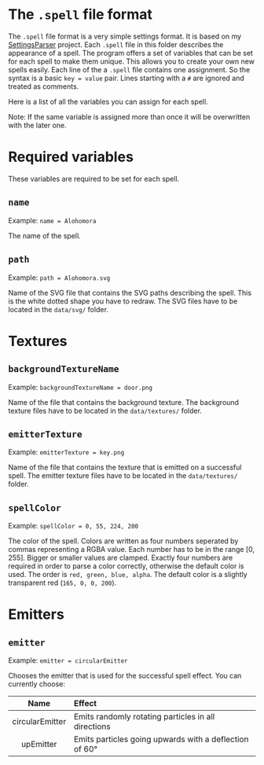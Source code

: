 The `.spell` file format
======================

The `.spell` file format is a very simple settings format.
It is based on my [SettingsParser](https://github.com/Foaly/SettingsParser) project.
Each `.spell` file in this folder describes the appearance of a spell.
The program offers a set of variables that can be set for each spell to make them unique.
This allows you to create your own new spells easily.
Each line of the a `.spell` file contains one assignment.
So the syntax is a basic `key = value` pair.
Lines starting with a `#` are ignored and treated as comments.


Here is a list of all the variables you can assign for each spell.

Note: If the same variable is assigned more than once it will be overwritten with the later one.



Required variables
==================

These variables are required to be set for each spell.

`name`
------

Example: `name = Alohomora`

The name of the spell.


`path`
------

Example: `path = Alohomora.svg`

Name of the SVG file that contains the SVG paths describing the spell.
This is the white dotted shape you have to redraw.
The SVG files have to be located in the `data/svg/` folder.



Textures
========

`backgroundTextureName`
-----------------------

Example: `backgroundTextureName = door.png`

Name of the file that contains the background texture.
The background texture files have to be located in the `data/textures/` folder.


`emitterTexture`
----------------

Example: `emitterTexture = key.png`

Name of the file that contains the texture that is emitted on a successful spell.
The emitter texture files have to be located in the `data/textures/` folder.


`spellColor`
------------

Example: `spellColor = 0, 55, 224, 200`

The color of the spell.
Colors are written as four numbers seperated by commas representing a RGBA value.
Each number has to be in the range [0, 255].
Bigger or smaller values are clamped.
Exactly four numbers are required in order to parse a color correctly, otherwise the default color is used.
The order is `red, green, blue, alpha`.
The default color is a slightly transparent red (`165, 0, 0, 200`).



Emitters
========

`emitter`
---------

Example: `emitter = circularEmitter`

Chooses the emitter that is used for the successful spell effect.
You can currently choose:

|      Name       | Effect                                                 |
|:---------------:|:-------------------------------------------------------|
| circularEmitter | Emits randomly rotating particles in all directions    |
|    upEmitter    | Emits particles going upwards with a deflection of 60° |
